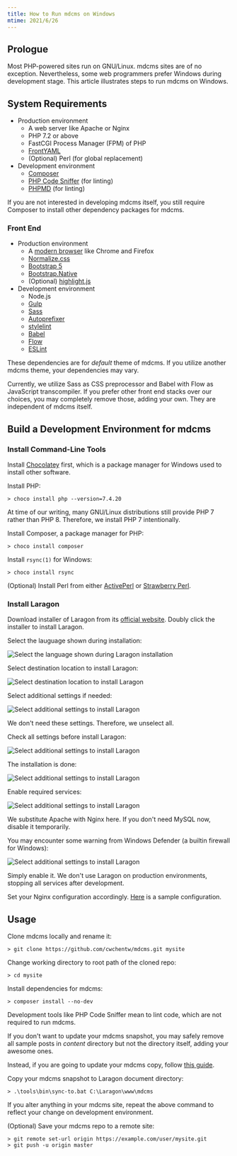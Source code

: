 ```yaml
---
title: How to Run mdcms on Windows
mtime: 2021/6/26
---
```


## Prologue

Most PHP-powered sites run on GNU/Linux. mdcms sites are of no exception. Nevertheless, some web programmers prefer Windows during development stage. This article illustrates steps to run mdcms on Windows.

## System Requirements

* Production environment
  * A web server like Apache or Nginx
  * PHP 7.2 or above
  * FastCGI Process Manager (FPM) of PHP
  * [FrontYAML](https://github.com/mnapoli/FrontYAML)
  * (Optional) Perl (for global replacement)
* Development environment
  * [Composer](https://getcomposer.org/)
  * [PHP Code Sniffer](https://github.com/squizlabs/PHP_CodeSniffer) (for linting)
  * [PHPMD](https://phpmd.org/) (for linting)

If you are not interested in developing mdcms itself, you still require Composer to install other dependency packages for mdcms.

### Front End

* Production environment
  * A [modern browser](https://browsehappy.com/) like Chrome and Firefox
  * [Normalize.css](https://necolas.github.io/normalize.css/)
  * [Bootstrap 5](https://getbootstrap.com/)
  * [Bootstrap.Native](https://thednp.github.io/bootstrap.native/)
  * (Optional) [highlight.js](https://highlightjs.org/)
* Development environment
  * Node.js
  * [Gulp](https://gulpjs.com/)
  * [Sass](https://sass-lang.com/)
  * [Autoprefixer](https://github.com/postcss/autoprefixer)
  * [stylelint](https://stylelint.io/)
  * [Babel](https://babeljs.io/)
  * [Flow](https://flow.org/en/)
  * [ESLint](https://eslint.org/)

These dependencies are for *default* theme of mdcms. If you utilize another mdcms theme, your dependencies may vary.

Currently, we utilize Sass as CSS preprocessor and Babel with Flow as JavaScript transcompiler. If you prefer other front end stacks over our choices, you may completely remove those, adding your own. They are independent of mdcms itself.

## Build a Development Environment for mdcms

### Install Command-Line Tools

Install [Chocolatey](https://chocolatey.org) first, which is a package manager for Windows used to install other software.

Install PHP:

```shell
> choco install php --version=7.4.20
```

At time of our writing, many GNU/Linux distributions still provide PHP 7 rather than PHP 8. Therefore, we install PHP 7 intentionally.

Install Composer, a package manager for PHP:

```shell
> choco install composer
```

Install `rsync(1)` for Windows:

```shell
> choco install rsync
```

(Optional) Install Perl from either [ActivePerl](https://www.activestate.com/products/perl/) or [Strawberry Perl](https://strawberryperl.com/).

### Install Laragon

Download installer of Laragon from its [official website](https://laragon.org). Doubly click the installer to install Laragon.

Select the lauguage shown during installation:

<p><img src="/img/howto/laragon-select-setup-language.png" alt="Select the language shown during Laragon installation" class="img-fluid" /></p>

Select destination location to install Laragon:

<p><img src="/img/howto/laragon-select-destination-location.png" alt="Select destination location to install Laragon" class="img-fluid" /></p>

Select additional settings if needed:

<p><img src="/img/howto/laragon-select-additional-settings.png" alt="Select additional settings to install Laragon" class="img-fluid" /></p>

We don't need these settings. Therefore, we unselect all.

Check all settings before install Laragon:

<p><img src="/img/howto/laragon-ready-to-install.png" alt="Select additional settings to install Laragon" class="img-fluid" /></p>

The installation is done:

<p><img src="/img/howto/laragon-completing-setup-wizard.png" alt="Select additional settings to install Laragon" class="img-fluid" /></p>

Enable required services:

<p><img src="/img/howto/laragon-set-services-and-ports.png" alt="Select additional settings to install Laragon" class="img-fluid" /></p>

We substitute Apache with Nginx here. If you don't need MySQL now, disable it temporarily.

You may encounter some warning from Windows Defender (a builtin firewall for Windows):

<p><img src="/img/howto/laragon-windows-defender-nginx.png" alt="Select additional settings to install Laragon" class="img-fluid" /></p>

Simply enable it. We don't use Laragon on production environments, stopping all services after development.

Set your Nginx configuration accordingly. [Here](https://github.com/cwchentw/mdcms/blob/master/tools/etc/windows/nginx.conf) is a sample configuration.

## Usage

Clone mdcms locally and rename it:

```shell
> git clone https://github.com/cwchentw/mdcms.git mysite
```

Change working directory to root path of the cloned repo:

```shell
> cd mysite
```

Install dependencies for mdcms:

```shell
> composer install --no-dev
```

Development tools like PHP Code Sniffer mean to lint code, which are not required to run mdcms.

If you don't want to update your mdcms snapshot, you may safely remove all sample posts in *content* directory but not the directory itself, adding your awesome ones.

Instead, if you are going to update your mdcms copy, follow [this guide](/howto/how-to-upgrade-mdcms/).

Copy your mdcms snapshot to Laragon document directory:

```shell
> .\tools\bin\sync-to.bat C:\Laragon\www\mdcms
```

If you alter anything in your mdcms site, repeat the above command to reflect your change on development environment.

(Optional) Save your mdcms repo to a remote site:

```shell
> git remote set-url origin https://example.com/user/mysite.git
> git push -u origin master
```
